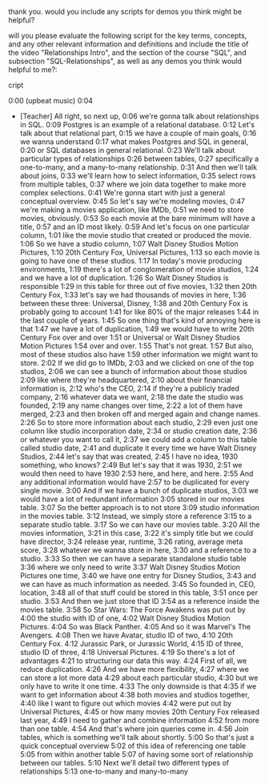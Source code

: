 thank you. would you include any scripts for demos you think might be helpful? 







will you please evaluate the following script for the key terms, concepts, and any other relevant information and definitions and include the title of the video "Relationships Intro", and the section of the course "SQL", and subsection "SQL-Relationships", as well as any demos you think would helpful to me?:



cript


0:00
(upbeat music)
0:04
- [Teacher] All right, so next up,
0:06
we're gonna talk about relationships in SQL.
0:09
Postgres is an example of a relational database.
0:12
Let's talk about that relational part,
0:15
we have a couple of main goals,
0:16
we wanna understand
0:17
what makes Postgres and SQL in general,
0:20
or SQL databases in general relational.
0:23
We'll talk about particular types of relationships
0:26
between tables,
0:27
specifically a one-to-many, and a many-to-many relationship.
0:31
And then we'll talk about joins,
0:33
we'll learn how to select information,
0:35
select rows from multiple tables,
0:37
where we join data together to make more complex selections.
0:41
We're gonna start with just a general conceptual overview.
0:45
So let's say we're modeling movies,
0:47
we're making a movies application, like IMDb,
0:51
we need to store movies, obviously.
0:53
So each movie at the bare minimum will have a title,
0:57
and an ID most likely.
0:59
And let's focus on one particular column,
1:01
like the movie studio that created or produced the movie.
1:06
So we have a studio column,
1:07
Walt Disney Studios Motion Pictures,
1:10
20th Century Fox, Universal Pictures,
1:13
so each movie is going to have one of these studios.
1:17
In today's movie producing environments,
1:19
there's a lot of conglomeration of movie studios,
1:24
and we have a lot of duplication.
1:26
So Walt Disney Studios is responsible
1:29
in this table for three out of five movies,
1:32
then 20th Century Fox,
1:33
let's say we had thousands of movies in here,
1:36
between these three: Universal, Disney,
1:38
and 20th Century Fox is probably going to account
1:41
for like 80% of the major releases
1:44
in the last couple of years.
1:45
So one thing that's kind of annoying here is that
1:47
we have a lot of duplication,
1:49
we would have to write 20th Century Fox over and over
1:51
or Universal or Walt Disney Studios Motion Pictures
1:54
over and over.
1:55
That's not great.
1:57
But also, most of these studios also have
1:59
other information we might want to store.
2:02
If we did go to IMDb,
2:03
and we clicked on one of the top studios,
2:06
we can see a bunch of information about those studios
2:09
like where they're headquartered,
2:10
about their financial information is,
2:12
who's the CEO,
2:14
if they're a publicly traded company,
2:16
whatever data we want,
2:18
the date the studio was founded,
2:19
any name changes over time,
2:22
a lot of them have merged,
2:23
and then broken off and merged again and change names.
2:26
So to store more information about each studio,
2:29
even just one column like studio incorporation date,
2:34
or studio creation date,
2:36
or whatever you want to call it,
2:37
we could add a column to this table called studio date,
2:41
and duplicate it every time we have Walt Disney Studios,
2:44
let's say that was created,
2:45
I have no idea, 1930 something, who knows?
2:49
But let's say that it was 1930,
2:51
we would then need to have 1930
2:53
here, and here, and here.
2:55
And any additional information would have
2:57
to be duplicated for every single movie.
3:00
And if we have a bunch of duplicate studios,
3:03
we would have a lot of redundant information
3:05
stored in our movies table.
3:07
So the better approach is to not store
3:09
studio information in the movies table.
3:12
Instead, we simply store a reference
3:15
to a separate studio table.
3:17
So we can have our movies table.
3:20
All the movies information,
3:21
in this case,
3:22
it's simply title but we could have director,
3:24
release year, runtime,
3:26
rating, average meta score,
3:28
whatever we wanna store in here,
3:30
and a reference to a studio.
3:33
So then we can have a separate standalone studio table
3:36
where we only need to write
3:37
Walt Disney Studios Motion Pictures one time,
3:40
we have one entry for Disney Studios,
3:43
and we can have as much information as needed.
3:45
So founded in, CEO, location,
3:48
all of that stuff could be stored in this table,
3:51
once per studio.
3:53
And then we just store that ID
3:54
as a reference inside the movies table.
3:58
So Star Wars: The Force Awakens was put out by
4:00
the studio with ID of one,
4:02
Walt Disney Studios Motion Pictures.
4:04
So was Black Panther.
4:05
And so it was Marvel's The Avengers.
4:08
Then we have Avatar, studio ID of two,
4:10
20th Century Fox.
4:12
Jurassic Park, or Jurassic World,
4:15
ID of three, studio ID of three,
4:18
Universal Pictures.
4:19
So there's a lot of advantages
4:21
to structuring our data this way.
4:24
First of all, we reduce duplication.
4:26
And we have more flexibility,
4:27
where we can store a lot more data
4:29
about each particular studio,
4:30
but we only have to write it one time.
4:33
The only downside is that
4:35
if we want to get information about
4:38
both movies and studios together,
4:40
like I want to figure out which movies
4:42
were put out by Universal Pictures,
4:45
or how many movies 20th Century Fox released last year,
4:49
I need to gather and combine information
4:52
from more than one table.
4:54
And that's where join queries come in.
4:56
Join tables, which is something we'll talk about shortly.
5:00
So that's just a quick conceptual overview
5:02
of this idea of referencing one table
5:05
from within another table
5:07
of having some sort of relationship between our tables.
5:10
Next we'll detail two different types of relationships
5:13
one-to-many and many-to-many